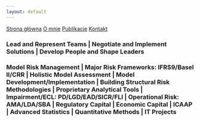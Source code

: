 ```yaml
---
layout: default
---
```

<div id="myMenu">
  <a href="/" class="menu-option">Strona główna</a>
  <a href="about" class="menu-option">O mnie</a>
  <a href="publications" class="menu-option">Publikacje</a>
  <a href="#" class="menu-option">Kontakt</a>
</div>

### Lead and Represent Teams | Negotiate and Implement Solutions | Develop People and Shape Leaders

### Model Risk Management | Major Risk Frameworks: IFRS9/Basel II/CRR | Holistic Model Assessment | Model Development/Implementation | Building Structural Risk Methodologies | Proprietary Analytical Tools | Impairment/ECL: PD/LGD/EAD/SICR/FLI | Operational Risk: AMA/LDA/SBA | Regulatory Capital | Economic Capital | ICAAP | Advanced Statistics | Quantitative Methods | IT Projects
